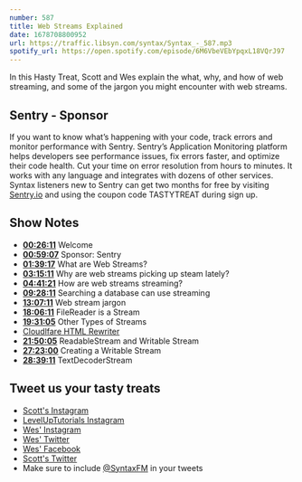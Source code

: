 ```yaml
---
number: 587
title: Web Streams Explained
date: 1678708800952
url: https://traffic.libsyn.com/syntax/Syntax_-_587.mp3
spotify_url: https://open.spotify.com/episode/6M6VbeVEbYpqxL18VQrJ97
---
```


In this Hasty Treat, Scott and Wes explain the what, why, and how of web streaming, and some of the jargon you might encounter with web streams.

## Sentry - Sponsor

If you want to know what’s happening with your code, track errors and monitor performance with Sentry. Sentry’s Application Monitoring platform helps developers see performance issues, fix errors faster, and optimize their code health. Cut your time on error resolution from hours to minutes. It works with any language and integrates with dozens of other services. Syntax listeners new to Sentry can get two months for  free by visiting [Sentry.io](https://sentry.io) and using the coupon code TASTYTREAT during sign up.

## Show Notes

* **[00:26:11](#t=00:26:11)** Welcome
* **[00:59:07](#t=00:59:07)** Sponsor: Sentry
* **[01:39:17](#t=01:39:17)** What are Web Streams?
* **[03:15:11](#t=03:15:11)** Why are web streams picking up steam lately?
* **[04:41:21](#t=04:41:21)** How are web streams streaming?
* **[09:28:11](#t=09:28:11)** Searching a database can use streaming
* **[13:07:11](#t=13:07:11)** Web stream jargon
* **[18:06:11](#t=18:06:11)** FileReader is a Stream
* **[19:31:05](#t=19:31:05)** Other Types of Streams
* [Cloudlfare HTML Rewriter](https://developers.cloudflare.com/workers/runtime-apis/html-rewriter#:~:text=The%20HTMLRewriter%20class%20allows%20developers%20to%20build%20comprehensive,jQuery-like%20experience%20directly%20inside%20of%20your%20Workers%20application.)
* **[21:50:05](#t=21:50:05)** ReadableStream and Writable Stream
* **[27:23:00](#t=27:23:00)** Creating a Writable Stream
* **[28:39:11](#t=28:39:11)** TextDecoderStream

## Tweet us your tasty treats

* [Scott's Instagram](https://www.instagram.com/stolinski/)
* [LevelUpTutorials Instagram](https://www.instagram.com/LevelUpTutorials/)
* [Wes' Instagram](https://www.instagram.com/wesbos/)
* [Wes' Twitter](https://twitter.com/wesbos)
* [Wes' Facebook](https://www.facebook.com/wesbos.developer)
* [Scott's Twitter](https://twitter.com/stolinski)
* Make sure to include [@SyntaxFM](https://twitter.com/SyntaxFM) in your tweets
